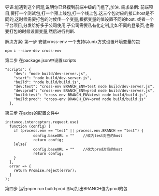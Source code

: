 导语:能遇到这个问题,说明你已经摸到前端中级的门槛了,加油.
需求举例:
前端项目,要打一个测试包,打一个预上线包,打一个线上包.这三个包对应的接口host是不同的,这时候需要打包的时候传一个变量,根据变量的值设置不同的host.
或者一个平台项目,分发给好多子公司使用,子公司需要私有化定制,比如不同的登录页,也需要打包的时候设置变量,然后进行判断.

解决方案:
第一步 
安装cross-env  一个支持以unix方式设置环境变量的包
```
npm i --save-dev cross-env
```
第二步
在package.json中设置scripts
```
"scripts": {
    "dev": "node build/dev-server.js",
    "start": "node build/dev-server.js",
    "build": "node build/build.js",
    "dev:test": "cross-env BRANCH_ENV=test node build/dev-server.js",
    "dev:prod": "cross-env BRANCH_ENV=prod node build/dev-server.js",
    "build:test": "cross-env BRANCH_ENV=test node build/build.js",
    "build:prod": "cross-env BRANCH_ENV=prod node build/build.js"
  },
```

第三步
在axios的配置文件中
```
instance.interceptors.request.use(
  function (config) {
    if (process.env == "test" || process.env.BRANCH == "test") {
             config.baseURL = ""    //改为test对应的host    
             return config;    
    }else{
             config.baseURL = ""    //改为prod对应的host 
             return config;
    }
  },
  error => {
    return Promise.reject(error);
  }
);
```

第四步
运行npm run build:prod  即可打出BRANCH值为prod的包
